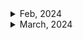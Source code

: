 <details>
<summary>Feb, 2024</summary>

- [쌩초보 iOS 앱 개발자 기초 테크트리 | A-Z](https://youtu.be/vRu11eqYnY0?si=xEFftyeEmoq8ssiI)
- [플러터에서도 이제 코드푸시할 수 있어요 ~! 야호 ~ !](https://youtu.be/X81kFYH02AM?si=-adv4FI2CjzoOkfs)
- [Shorebird docs: Flutter code push](https://shorebird.dev/)
- [[Flutter] Docker로 Flutter 컨테이닝 하기](https://oozoowos.tistory.com/entry/Flutter-Docker%EB%A1%9C-Flutter-%EC%BB%A8%ED%85%8C%EC%9D%B4%EB%8B%9D-%ED%95%98%EA%B8%B0)
- [Netninja: Dart Crash Course](https://youtube.com/playlist?list=PL4cUxeGkcC9iVGY3ppchN9kIauln8IiEh&si=EtVPA2-tDM158TJC)
- [Android SDK is missing command line tools](https://stackoverflow.com/questions/50220036/android-sdk-is-missing-command-line-tools)
- [Flutter: Sharing Dependencies in a Flutter Monorepo](https://itnext.io/flutter-sharing-dependencies-in-a-flutter-monorepo-54f5e1cdb6a9)
- [flutter 프로젝트 안드로이드 apk 파일로 빌드하기](https://gamestory2.tistory.com/215)
- [flutter build commands](https://thewavelet.tistory.com/126)
- [Flutter: What is the difference between the apk/release directory and flutter-apk directory under build/app/outputs?](https://stackoverflow.com/questions/62910148/flutter-what-is-the-difference-between-the-apk-release-directory-and-flutter-ap)

</details>

<details>
<summary>March, 2024</summary>

- [Dart 프로젝트 만들기 (vscode)](https://velog.io/@flutter_dart/Dart-%ED%94%84%EB%A1%9C%EC%A0%9D%ED%8A%B8-%EB%A7%8C%EB%93%A4%EA%B8%B0-vscode)
- [Flutter Widgets 101](https://youtube.com/playlist?list=PLOU2XLYxmsIJyiwUPCou_OVTpRIn_8UMd&si=gudxgux0wDkKQV2u)
- []()
- []()
- []()

</details>
